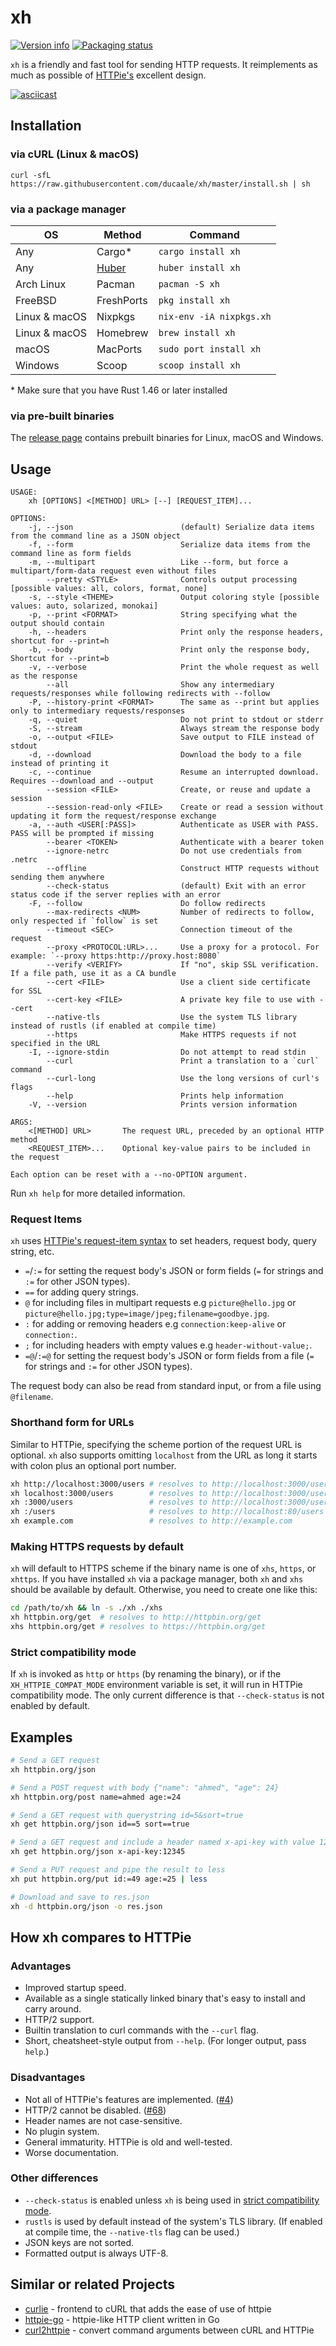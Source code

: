 # xh
[![Version info](https://img.shields.io/crates/v/xh.svg)](https://crates.io/crates/xh)
[![Packaging status](https://repology.org/badge/tiny-repos/xh.svg)](https://repology.org/project/xh/versions)

`xh` is a friendly and fast tool for sending HTTP requests. It reimplements as much
as possible of [HTTPie's](https://httpie.io/) excellent design.

[![asciicast](/assets/xh-demo.gif)](https://asciinema.org/a/390748)

## Installation

### via cURL (Linux & macOS)

```
curl -sfL https://raw.githubusercontent.com/ducaale/xh/master/install.sh | sh
```

### via a package manager

| OS             | Method     | Command                 |
|----------------|------------|-------------------------|
| Any            | Cargo\*    | `cargo install xh`      |
| Any            | [Huber]    | `huber install xh`      |
| Arch Linux     | Pacman     | `pacman -S xh`          |
| FreeBSD        | FreshPorts | `pkg install xh`        |
| Linux & macOS  | Nixpkgs    | `nix-env -iA nixpkgs.xh`|
| Linux & macOS  | Homebrew   | `brew install xh`       |
| macOS          | MacPorts   | `sudo port install xh`  |
| Windows        | Scoop      | `scoop install xh`      |

\* Make sure that you have Rust 1.46 or later installed

[Huber]: https://github.com/innobead/huber#installing-huber


### via pre-built binaries
The [release page](https://github.com/ducaale/xh/releases) contains prebuilt binaries for Linux, macOS and Windows.

## Usage
```
USAGE:
    xh [OPTIONS] <[METHOD] URL> [--] [REQUEST_ITEM]...

OPTIONS:
    -j, --json                        (default) Serialize data items from the command line as a JSON object
    -f, --form                        Serialize data items from the command line as form fields
    -m, --multipart                   Like --form, but force a multipart/form-data request even without files
        --pretty <STYLE>              Controls output processing [possible values: all, colors, format, none]
    -s, --style <THEME>               Output coloring style [possible values: auto, solarized, monokai]
    -p, --print <FORMAT>              String specifying what the output should contain
    -h, --headers                     Print only the response headers, shortcut for --print=h
    -b, --body                        Print only the response body, Shortcut for --print=b
    -v, --verbose                     Print the whole request as well as the response
        --all                         Show any intermediary requests/responses while following redirects with --follow
    -P, --history-print <FORMAT>      The same as --print but applies only to intermediary requests/responses
    -q, --quiet                       Do not print to stdout or stderr
    -S, --stream                      Always stream the response body
    -o, --output <FILE>               Save output to FILE instead of stdout
    -d, --download                    Download the body to a file instead of printing it
    -c, --continue                    Resume an interrupted download. Requires --download and --output
        --session <FILE>              Create, or reuse and update a session
        --session-read-only <FILE>    Create or read a session without updating it form the request/response exchange
    -a, --auth <USER[:PASS]>          Authenticate as USER with PASS. PASS will be prompted if missing
        --bearer <TOKEN>              Authenticate with a bearer token
        --ignore-netrc                Do not use credentials from .netrc
        --offline                     Construct HTTP requests without sending them anywhere
        --check-status                (default) Exit with an error status code if the server replies with an error
    -F, --follow                      Do follow redirects
        --max-redirects <NUM>         Number of redirects to follow, only respected if `follow` is set
        --timeout <SEC>               Connection timeout of the request
        --proxy <PROTOCOL:URL>...     Use a proxy for a protocol. For example: `--proxy https:http://proxy.host:8080`
        --verify <VERIFY>             If "no", skip SSL verification. If a file path, use it as a CA bundle
        --cert <FILE>                 Use a client side certificate for SSL
        --cert-key <FILE>             A private key file to use with --cert
        --native-tls                  Use the system TLS library instead of rustls (if enabled at compile time)
        --https                       Make HTTPS requests if not specified in the URL
    -I, --ignore-stdin                Do not attempt to read stdin
        --curl                        Print a translation to a `curl` command
        --curl-long                   Use the long versions of curl's flags
        --help                        Prints help information
    -V, --version                     Prints version information

ARGS:
    <[METHOD] URL>       The request URL, preceded by an optional HTTP method
    <REQUEST_ITEM>...    Optional key-value pairs to be included in the request

Each option can be reset with a --no-OPTION argument.
```

Run `xh help` for more detailed information.

### Request Items

`xh` uses [HTTPie's request-item syntax](https://httpie.io/docs#request-items) to set headers, request body, query string, etc.

- `=`/`:=` for setting the request body's JSON or form fields (`=` for strings and `:=` for other JSON types).
- `==` for adding query strings.
- `@` for including files in multipart requests e.g `picture@hello.jpg` or `picture@hello.jpg;type=image/jpeg;filename=goodbye.jpg`.
- `:` for adding or removing headers e.g `connection:keep-alive` or `connection:`.
- `;` for including headers with empty values e.g `header-without-value;`.
- `=@`/`:=@` for setting the request body's JSON or form fields from a file (`=` for strings and `:=` for other JSON types).

The request body can also be read from standard input, or from a file using `@filename`.

### Shorthand form for URLs

Similar to HTTPie, specifying the scheme portion of the request URL is optional. `xh` also supports
omitting `localhost` from the URL as long it starts with colon plus an optional port number. 

```sh
xh http://localhost:3000/users # resolves to http://localhost:3000/users
xh localhost:3000/users        # resolves to http://localhost:3000/users
xh :3000/users                 # resolves to http://localhost:3000/users
xh :/users                     # resolves to http://localhost:80/users
xh example.com                 # resolves to http://example.com
```

### Making HTTPS requests by default

`xh` will default to HTTPS scheme if the binary name is one of `xhs`, `https`, or `xhttps`. If you have installed `xh`
via a package manager, both `xh` and `xhs` should be available by default. Otherwise, you need to create one like this:

```sh
cd /path/to/xh && ln -s ./xh ./xhs
xh httpbin.org/get  # resolves to http://httpbin.org/get
xhs httpbin.org/get # resolves to https://httpbin.org/get
```

### Strict compatibility mode

If `xh` is invoked as `http` or `https` (by renaming the binary), or if the `XH_HTTPIE_COMPAT_MODE` environment variable is set,
it will run in HTTPie compatibility mode. The only current difference is that `--check-status` is not enabled by default.

## Examples

```sh
# Send a GET request
xh httpbin.org/json

# Send a POST request with body {"name": "ahmed", "age": 24}
xh httpbin.org/post name=ahmed age:=24

# Send a GET request with querystring id=5&sort=true
xh get httpbin.org/json id==5 sort==true

# Send a GET request and include a header named x-api-key with value 12345
xh get httpbin.org/json x-api-key:12345

# Send a PUT request and pipe the result to less
xh put httpbin.org/put id:=49 age:=25 | less

# Download and save to res.json
xh -d httpbin.org/json -o res.json
```

## How xh compares to HTTPie

### Advantages

- Improved startup speed.
- Available as a single statically linked binary that's easy to install and carry around.
- HTTP/2 support.
- Builtin translation to curl commands with the `--curl` flag.
- Short, cheatsheet-style output from `--help`. (For longer output, pass `help`.)

### Disadvantages

- Not all of HTTPie's features are implemented. ([#4](https://github.com/ducaale/xh/issues/4))
- HTTP/2 cannot be disabled. ([#68](https://github.com/ducaale/xh/issues/68))
- Header names are not case-sensitive.
- No plugin system.
- General immaturity. HTTPie is old and well-tested.
- Worse documentation.

### Other differences

- `--check-status` is enabled unless `xh` is being used in
  [strict compatibility mode](https://github.com/ducaale/xh#strict-compatibility-mode).
- `rustls` is used by default instead of the system's TLS library. (If enabled at compile time, the `--native-tls` flag can be used.)
- JSON keys are not sorted.
- Formatted output is always UTF-8.

## Similar or related Projects

- [curlie](https://github.com/rs/curlie) - frontend to cURL that adds the ease of use of httpie
- [httpie-go](https://github.com/nojima/httpie-go) - httpie-like HTTP client written in Go
- [curl2httpie](https://github.com/dcb9/curl2httpie) - convert command arguments between cURL and HTTPie
